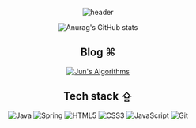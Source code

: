 <div align=center>

![header](https://capsule-render.vercel.app/api?type=waving&color=auto&height=300&section=header&text=Jun's%20Github&fontSize=90&animation=fadeIn&fontAlignY=38&descAlignY=51&descAlign=62)

![Anurag's GitHub stats](https://github-readme-stats.vercel.app/api?username=won4885&theme=radical&show_icons=true)


<h2> Blog ⌘ </h2>

[![Jun's Algorithms](https://whal.eu/i/BpblJMqn)](https://won4885.github.io)


<h2> Tech stack ⇪ </h2>

![Java](https://img.shields.io/badge/-Java-007ACC?style=for-the-badge&logo=Java&logoColor=white)
![Spring](https://img.shields.io/badge/-Spring-222222?style=for-the-badge&logo=Spring)
![HTML5](https://img.shields.io/badge/-HTML5-F05032?style=for-the-badge&logo=html5&logoColor=ffffff)
![CSS3](https://img.shields.io/badge/-CSS3-007ACC?style=for-the-badge&logo=css3)
![JavaScript](https://img.shields.io/badge/-JavaScript-%23F7DF1C?style=for-the-badge&logo=javascript&logoColor=000000&labelColor=%23F7DF1C&color=%23FFCE5A)
![Git](https://img.shields.io/badge/-Git-F05032?style=for-the-badge&logo=git&logoColor=ffffff)

</div>
